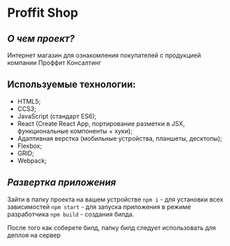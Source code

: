 # Proffit Shop

## ***О чем проект?***
Интернет магазин для ознакомления покупателей с продукцией компании Проффит Консалтинг

## Используемые технологии:
* HTML5;
* CCS3;
* JavaScript (стандарт ES6);
* React (Create React App, портирование разметки в JSX, функциональные компоненты + хуки);
* Адаптивная верстка (мобильные устройства, планшеты, десктопы);
* Flexbox;
* GRID;
* Webpack;

## ***Развертка приложения***
Зайти в папку проекта на вашем устройстве
`npm i` - для установки всех зависимостей
`npm start` - для запуска приложения в режиме разработчика
`npm build` - создания билда.

После того как соберете билд, папку билд следует использовать для деплоя на сервер
